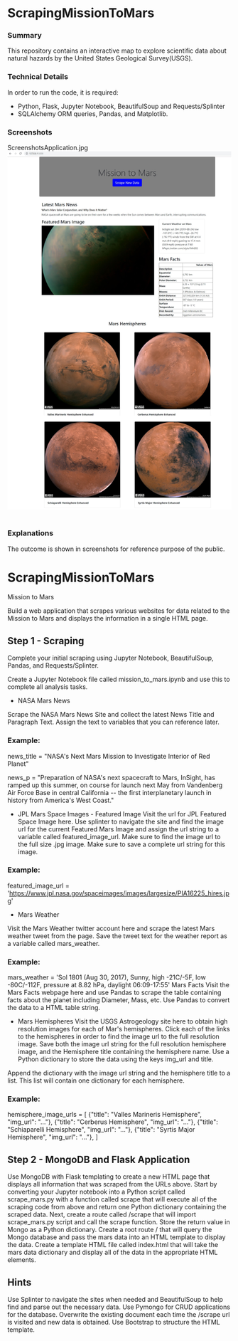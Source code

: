 # ScrapingMissionToMars
### Summary
This repository contains an interactive map to explore scientific data about natural hazards by the United States Geological Survey(USGS).<br>
### Technical Details
In order to run the code, it is required:<br>
* Python, Flask, Jupyter Notebook, BeautifulSoup and Requests/Splinter
* SQLAlchemy ORM queries, Pandas, and Matplotlib.<br>
### Screenshots
ScreenshotsApplication.jpg<br>
![ScreenshotsApplication.jpg](ScreenshotsApplication.jpg)<br><br>
### Explanations<br>
The outcome is shown in screenshots for reference purpose of the public.<br>

# ScrapingMissionToMars
Mission to Mars

Build a web application that scrapes various websites for data related to the Mission to Mars and displays the information in a single HTML page. 

## Step 1 - Scraping
Complete your initial scraping using Jupyter Notebook, BeautifulSoup, Pandas, and Requests/Splinter.

Create a Jupyter Notebook file called mission_to_mars.ipynb and use this to complete all analysis tasks. 

* NASA Mars News

Scrape the NASA Mars News Site and collect the latest News Title and Paragraph Text. 
Assign the text to variables that you can reference later.

### Example:
news_title = "NASA's Next Mars Mission to Investigate Interior of Red Planet"

news_p = "Preparation of NASA's next spacecraft to Mars, InSight, has ramped up this summer, on course for launch next May from Vandenberg Air Force Base in central California -- the first interplanetary launch in history from America's West Coast."

* JPL Mars Space Images - Featured Image
Visit the url for JPL Featured Space Image here.
Use splinter to navigate the site and find the image url for the current Featured Mars Image and assign the url string to a variable called featured_image_url.
Make sure to find the image url to the full size .jpg image.
Make sure to save a complete url string for this image.
### Example:
featured_image_url = 'https://www.jpl.nasa.gov/spaceimages/images/largesize/PIA16225_hires.jpg'

* Mars Weather

Visit the Mars Weather twitter account here and scrape the latest Mars weather tweet from the page.
Save the tweet text for the weather report as a variable called mars_weather.

### Example:
mars_weather = 'Sol 1801 (Aug 30, 2017), Sunny, high -21C/-5F, low -80C/-112F, pressure at 8.82 hPa, daylight 06:09-17:55'
Mars Facts
Visit the Mars Facts webpage here and use Pandas to scrape the table containing facts about the planet including Diameter, Mass, etc.
Use Pandas to convert the data to a HTML table string.

* Mars Hemispheres
Visit the USGS Astrogeology site here to obtain high resolution images for each of Mar's hemispheres.
Click each of the links to the hemispheres in order to find the image url to the full resolution image.
Save both the image url string for the full resolution hemisphere image, and the Hemisphere title containing the hemisphere name. 
Use a Python dictionary to store the data using the keys img_url and title.

Append the dictionary with the image url string and the hemisphere title to a list.
This list will contain one dictionary for each hemisphere.


### Example:
hemisphere_image_urls = [
    {"title": "Valles Marineris Hemisphere", "img_url": "..."},
    {"title": "Cerberus Hemisphere", "img_url": "..."},
    {"title": "Schiaparelli Hemisphere", "img_url": "..."},
    {"title": "Syrtis Major Hemisphere", "img_url": "..."},
]


## Step 2 - MongoDB and Flask Application
Use MongoDB with Flask templating to create a new HTML page that displays all information that was scraped from the URLs above.
Start by converting your Jupyter notebook into a Python script called scrape_mars.py with a function called scrape that will execute all of the scraping code from above and return one Python dictionary containing the scraped data.
Next, create a route called /scrape that will import scrape_mars.py script and call the scrape function.
Store the return value in Mongo as a Python dictionary.
Create a root route / that will query the Mongo database and pass the mars data into an HTML template to display the data.
Create a template HTML file called index.html that will take the mars data dictionary and display all of the data in the appropriate HTML elements.

## Hints
Use Splinter to navigate the sites when needed and BeautifulSoup to help find and parse out the necessary data.
Use Pymongo for CRUD applications for the database.
Overwrite the existing document each time the /scrape url is visited and new data is obtained.
Use Bootstrap to structure the HTML template.
